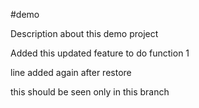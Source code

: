 #demo

Description about this demo project


Added this updated feature to do function 1

line added again after restore

this should be seen only in this branch